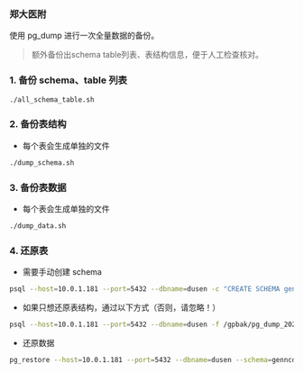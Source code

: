 ### 郑大医附

使用 pg_dump 进行一次全量数据的备份。

> 额外备份出schema table列表、表结构信息，便于人工检查核对。

### 1. 备份 schema、table 列表
```bash
./all_schema_table.sh
```

### 2. 备份表结构
- 每个表会生成单独的文件

```bash
./dump_schema.sh
```

### 3. 备份表数据
- 每个表会生成单独的文件

```bash
./dump_data.sh
```

### 4. 还原表
- 需要手动创建 schema 

```bash
psql --host=10.0.1.181 --port=5432 --dbname=dusen -c "CREATE SCHEMA genncdmvv489_incre_model;"
```

- 如果只想还原表结构，通过以下方式（否则，请忽略！）
```bash
psql --host=10.0.1.181 --port=5432 --dbname=dusen -f /gpbak/pg_dump_20230414/schemas/genncdmvv489_incre_model.visits_course_record.sql
```

- 还原数据
```bash
pg_restore --host=10.0.1.181 --port=5432 --dbname=dusen --schema=genncdmvv489_incre_model --table=visits_course_record --verbose /gpbak/pg_dump_20230414/datas/genncdmvv489_incre_model.visits_course_record.data
```
